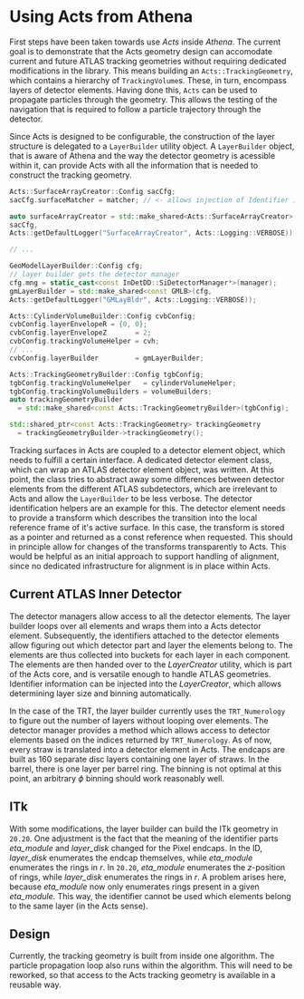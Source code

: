 # Using Acts from Athena

First steps have been taken towards use *Acts* inside *Athena*. The current
goal is to demonstrate that the Acts geometry design can accomodate current and
future ATLAS tracking geometries without requiring dedicated modifications in
the library.  This means building an `Acts::TrackingGeometry`, which contains a
hierarchy of `TrackingVolume`s. These, in turn, encompass layers of detector
elements.  Having done this, `Acts` can be used to propagate particles through
the geometry. This allows the testing of the navigation that is required to
follow a particle trajectory through the detector.

Since Acts is designed to be configurable, the construction of the layer
structure is delegated to a `LayerBuilder` utility object. A `LayerBuilder`
object, that is aware of Athena and the way the detector geometry is acessible
within it, can provide Acts with all the information that is needed to
construct the tracking geometry.

```cpp
Acts::SurfaceArrayCreator::Config sacCfg;
sacCfg.surfaceMatcher = matcher; // <- allows injection of Identifier info

auto surfaceArrayCreator = std::make_shared<Acts::SurfaceArrayCreator>(
sacCfg,
Acts::getDefaultLogger("SurfaceArrayCreator", Acts::Logging::VERBOSE));

// ...

GeoModelLayerBuilder::Config cfg;
// layer builder gets the detector manager
cfg.mng = static_cast<const InDetDD::SiDetectorManager*>(manager);
gmLayerBuilder = std::make_shared<const GMLB>(cfg,
Acts::getDefaultLogger("GMLayBldr", Acts::Logging::VERBOSE));

Acts::CylinderVolumeBuilder::Config cvbConfig;
cvbConfig.layerEnvelopeR = {0, 0};
cvbConfig.layerEnvelopeZ       = 2;
cvbConfig.trackingVolumeHelper = cvh;
// ...
cvbConfig.layerBuilder         = gmLayerBuilder;

Acts::TrackingGeometryBuilder::Config tgbConfig;
tgbConfig.trackingVolumeHelper   = cylinderVolumeHelper;
tgbConfig.trackingVolumeBuilders = volumeBuilders;
auto trackingGeometryBuilder
  = std::make_shared<const Acts::TrackingGeometryBuilder>(tgbConfig);

std::shared_ptr<const Acts::TrackingGeometry> trackingGeometry 
  = trackingGeometryBuilder->trackingGeometry();
```

Tracking surfaces in Acts are coupled to a detector element object, which needs
to fulfill a certain interface. A dedicated detector element class, which can
wrap an ATLAS detector element object, was written. At this point, the class
tries to abstract away some differences between detector elements from the
different ATLAS subdetectors, which are irrelevant to Acts and allow the
`LayerBuilder` to be less verbose. The detector identification helpers are an
example for this. The detector element needs to provide a transform which
describes the transition into the local reference frame of it's active surface.
In this case, the transform is stored as a pointer and returned as a const
reference when requested. This should in principle allow for changes of the
transforms transparently to Acts. This would be helpful as an initial approach
to support handling of alignment, since no dedicated infrastructure for
alignment is in place within Acts.

## Current ATLAS Inner Detector

The detector managers allow access to all the detector elements. The layer
builder loops over all elements and wraps them into a Acts detector element.
Subsequently, the identifiers attached to the detector elements allow figuring
out which detector part and layer the elements belong to. The elements are thus
collected into buckets for each layer in each component. The elements are then
handed over to the *LayerCreator* utility, which is part of the Acts core, and
is versatile enough to handle ATLAS geometries. Identifier information can be
injected into the *LayerCreator*, which allows determining layer size and
binning automatically. 

In the case of the TRT, the layer builder currently uses the `TRT_Numerology`
to figure out the number of layers without looping over elements. The detector
manager provides a method which allows access to detector elements based on the
indices returned by `TRT_Numerology`. As of now, every straw is translated into
a detector element in Acts. The endcaps are built as 160 separate disc layers
containing one layer of straws. In the barrel, there is one layer per barrel
ring. The binning is not optimal at this point, an arbitrary $\phi$ binning should
work reasonably well.

## ITk

With some modifications, the layer builder can build the ITk geometry in
`20.20`. One adjustment is the fact that the meaning of the identifier parts
*eta_module* and *layer_disk* changed for the Pixel endcaps. In the ID,
*layer_disk* enumerates the endcap themselves, while *eta_module* enumerates
the rings in $r$. In `20.20`, *eta_module* enumerates the $z$-position of
rings, while *layer_disk* enumerates the rings in $r$. A problem arises here,
because *eta_module* now only enumerates rings present in a given *eta_module*.
This way, the identifier cannot be used which elements belong to the same layer
(in the Acts sense).

## Design 
Currently, the tracking geometry is built from inside one algorithm.
The particle propagation loop also runs within the algorithm. This will need to
be reworked, so that access to the Acts tracking geometry is available in a
reusable way.

